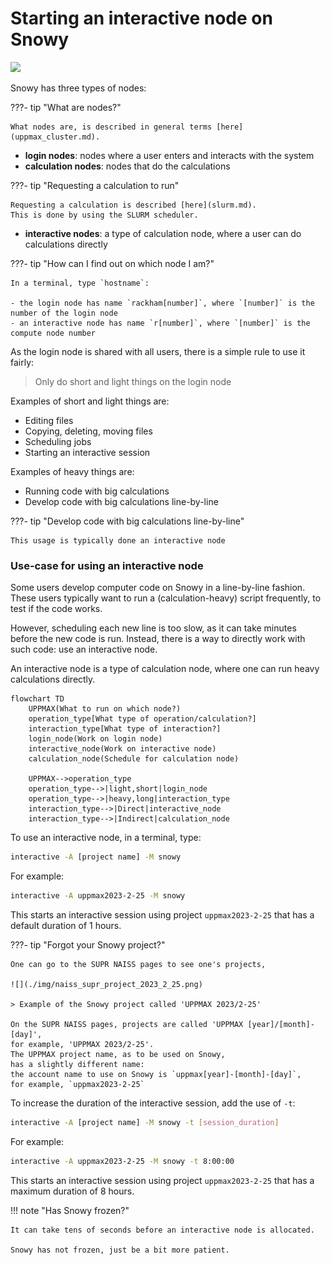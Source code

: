 # Starting an interactive node on Snowy

![](./img/login_rackham_via_terminal_terminal_462_x_202.png)

Snowy has three types of nodes:

???- tip "What are nodes?"

    What nodes are, is described in general terms [here](uppmax_cluster.md).

- **login nodes**: nodes where a user enters and interacts with the system
- **calculation nodes**: nodes that do the calculations

???- tip "Requesting a calculation to run"

    Requesting a calculation is described [here](slurm.md).
    This is done by using the SLURM scheduler.

- **interactive nodes**: a type of calculation node, 
  where a user can do calculations directly

???- tip "How can I find out on which node I am?"

    In a terminal, type `hostname`:

    - the login node has name `rackham[number]`, where `[number]` is the number of the login node
    - an interactive node has name `r[number]`, where `[number]` is the compute node number

As the login node is shared with all users, 
there is a simple rule to use it fairly:

> Only do short and light things on the login node

Examples of short and light things are:

- Editing files
- Copying, deleting, moving files
- Scheduling jobs
- Starting an interactive session

Examples of heavy things are:

- Running code with big calculations
- Develop code with big calculations line-by-line 

???- tip "Develop code with big calculations line-by-line"

    This usage is typically done an interactive node

### Use-case for using an interactive node

Some users develop computer code on Snowy
in a line-by-line fashion. 
These users typically want to run a (calculation-heavy) 
script frequently, to test
if the code works.

However, scheduling each new line is too slow, as it
can take minutes before the new code is run.
Instead, there is a way to directly work 
with such code: use an interactive node.

An interactive node is a type of calculation node,
where one can run heavy calculations directly.


```mermaid
flowchart TD
    UPPMAX(What to run on which node?)
    operation_type[What type of operation/calculation?]
    interaction_type[What type of interaction?]
    login_node(Work on login node)
    interactive_node(Work on interactive node)
    calculation_node(Schedule for calculation node)

    UPPMAX-->operation_type
    operation_type-->|light,short|login_node
    operation_type-->|heavy,long|interaction_type
    interaction_type-->|Direct|interactive_node
    interaction_type-->|Indirect|calculation_node
```

To use an interactive node, in a terminal, type:

```bash
interactive -A [project name] -M snowy
```

For example:

```bash
interactive -A uppmax2023-2-25 -M snowy
```

This starts an interactive session using project `uppmax2023-2-25`
that has a default duration of 1 hours.

???- tip "Forgot your Snowy project?"

    One can go to the SUPR NAISS pages to see one's projects,

    ![](./img/naiss_supr_project_2023_2_25.png)

    > Example of the Snowy project called 'UPPMAX 2023/2-25'

    On the SUPR NAISS pages, projects are called 'UPPMAX [year]/[month]-[day]',
    for example, 'UPPMAX 2023/2-25'.
    The UPPMAX project name, as to be used on Snowy, 
    has a slightly different name:
    the account name to use on Snowy is `uppmax[year]-[month]-[day]`,
    for example, `uppmax2023-2-25`

To increase the duration of the interactive session, 
add the use of `-t`:

```bash
interactive -A [project name] -M snowy -t [session_duration]
```

For example:

```bash
interactive -A uppmax2023-2-25 -M snowy -t 8:00:00
```

This starts an interactive session using project `uppmax2023-2-25`
that has a maximum duration of 8 hours.

!!! note "Has Snowy frozen?"

    It can take tens of seconds before an interactive node is allocated.

    Snowy has not frozen, just be a bit more patient.

